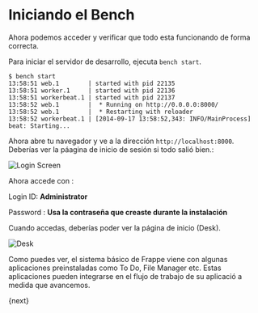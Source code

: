 # Iniciando el Bench

Ahora podemos acceder y verificar que todo esta funcionando de forma correcta.

Para iniciar el servidor de desarrollo, ejecuta `bench start`.

	$ bench start
	13:58:51 web.1        | started with pid 22135
	13:58:51 worker.1     | started with pid 22136
	13:58:51 workerbeat.1 | started with pid 22137
	13:58:52 web.1        |  * Running on http://0.0.0.0:8000/
	13:58:52 web.1        |  * Restarting with reloader
	13:58:52 workerbeat.1 | [2014-09-17 13:58:52,343: INFO/MainProcess] beat: Starting...

Ahora abre tu navegador y ve a la dirección `http://localhost:8000`. Deberías ver la páagina de inicio de sesión si todo salió bien.:

<img class="screenshot" alt="Login Screen" src="/docs/assets/img/login.png">

Ahora accede con :

Login ID: **Administrator**

Password : **Usa la contraseña que creaste durante la instalación**

Cuando accedas, deberías poder ver la página de inicio (Desk).

<img class="screenshot" alt="Desk" src="/docs/assets/img/desk.png">

Como puedes ver, el sistema básico de Frappe viene con algunas aplicaciones preinstaladas como To Do, File Manager etc. Estas aplicaciones pueden integrarse en el flujo de trabajo de su aplicació a medida que avancemos.

{next}
